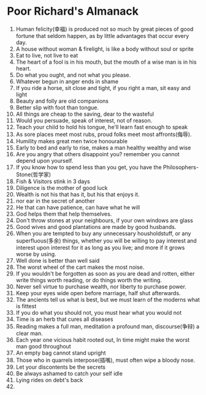 # Poor Richard's Almanack

1. Human felicity(幸福) is produced not so much by great pieces of good fortune that seldom happen, as by little advantages that occur every day. 
2. A house without woman & firelight, is like a body without soul or sprite
3. Eat to live, not live to eat
4. The heart of a fool is in his mouth, but the mouth of a wise man is in his heart.
5. Do what you ought, and not what you please.
6. Whatever begun in anger ends in shame
7. If you ride a horse, sit close and tight, if you right a man, sit easy and light
8. Beauty and folly are old companions
9. Better slip with foot than tongue.
10. All things are cheap to the saving, dear to the wasteful
11. Would you persuade, speak of interest, not of reason.
12. Teach your child to hold his tongue, he'll learn fast enough to speak
13. As sore places meet most rubs, proud folks meet most affronts(侮辱).
14. Humility makes great men twice honourable
15. Early to bed and early to rise, makes a man healthy wealthy and wise
16. Are you angry that others disappoint you? remember you cannot depend upon yourself.
17. If you know how to spend less than you get, you have the Philosophers-Stone(哲学家)
18. Fish & Visitors stink in 3 days
19. Diligence is the mother of good luck
20. Wealth is not his that has it, but his that enjoys it.
21. nor ear in the secret of another
22. He that can have patience, can have what he will
23. God helps them that help themselves.
24. Don't throw stones at your neighbours, if your own windows are glass
25. Good wives and good plantations are made by good husbands.
26. When you are tempted to buy any unnecessary housholdstuff, or any superfluous(多余) things, whether you will be willing to pay interest and interest upon interest for it as long as you live; and more if it grows worse by using.
27. Well done is better than well said
28. The worst wheel of the cart makes the most noise.
29. If you wouldn't be forgotten as soon as you are dead and rotten, either write things worth reading, or do things worth the writing.
30. Never sell virtue to purchase wealth, nor liberty to purchase power.
31. Keep your eyes wide open before marriage, half shut afterwards.
32. The ancients tell us what is best, but we must learn of the moderns what is fittest
33. If you do what you should not, you must hear what you would not
34. Time is an herb that cures all diseases
35. Reading makes a full man, meditation a profound man, discourse(争辩) a clear man.
36. Each year one vicious habit rooted out, In time might make the worst man good throughout
37. An empty bag cannot stand upright
38. Those who in quarrels interpose(插嘴), must often wipe a bloody nose. 
39. Let your discontents be the secrets
40. Be always ashamed to catch your self idle
41. Lying rides on debt's back
42. 
